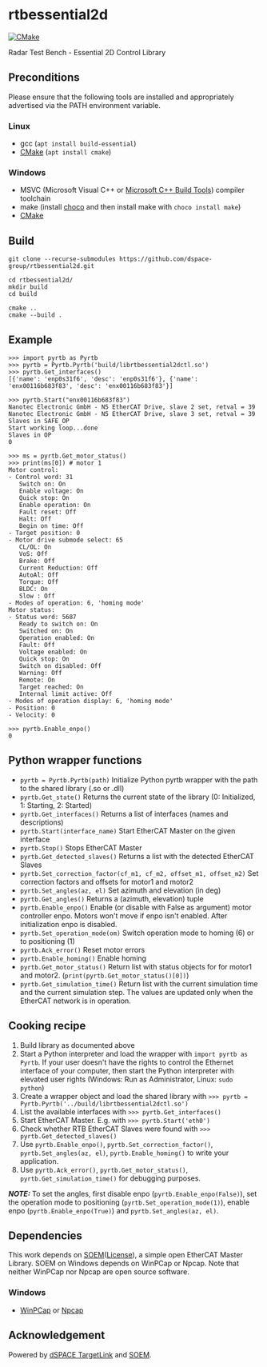 # rtbessential2d
[![CMake](https://github.com/dspace-group/rtbessential2d/actions/workflows/cmake.yml/badge.svg)](https://github.com/dspace-group/rtbessential2d/actions/workflows/cmake.yml)

Radar Test Bench - Essential 2D Control Library

## Preconditions

Please ensure that the following tools are installed and appropriately advertised via the PATH environment variable.

### Linux

- gcc (`apt install build-essential`)
- [CMake](https://cmake.org/) (`apt install cmake`)

### Windows

- MSVC (Microsoft Visual C++ or [Microsoft C++ Build Tools](https://visualstudio.microsoft.com/visual-cpp-build-tools/)) compiler toolchain
- make (install [choco](https://chocolatey.org/install) and then install make with `choco install make`)
- [CMake](https://cmake.org/)

## Build

```
git clone --recurse-submodules https://github.com/dspace-group/rtbessential2d.git

cd rtbessential2d/
mkdir build
cd build

cmake ..
cmake --build .
```

## Example
```
>>> import pyrtb as Pyrtb
>>> pyrtb = Pyrtb.Pyrtb('build/librtbessential2dctl.so')
>>> pyrtb.Get_interfaces()
[{'name': 'enp0s31f6', 'desc': 'enp0s31f6'}, {'name': 'enx00116b683f83', 'desc': 'enx00116b683f83'}]

>>> pyrtb.Start("enx00116b683f83")
Nanotec Electronic GmbH - N5 EtherCAT Drive, slave 2 set, retval = 39
Nanotec Electronic GmbH - N5 EtherCAT Drive, slave 3 set, retval = 39
Slaves in SAFE_OP
Start working loop...done
Slaves in OP
0

>>> ms = pyrtb.Get_motor_status()
>>> print(ms[0]) # motor 1
Motor control:
- Control word: 31
   Switch on: On
   Enable voltage: On
   Quick stop: On
   Enable operation: On
   Fault reset: Off
   Halt: Off
   Begin on time: Off
- Target position: 0
- Motor drive submode select: 65
   CL/OL: On
   VoS: Off
   Brake: Off
   Current Reduction: Off
   AutoAl: Off
   Torque: Off
   BLDC: On
   Slow : Off
- Modes of operation: 6, 'homing mode'
Motor status:
- Status word: 5687
   Ready to switch on: On
   Switched on: On
   Operation enabled: On
   Fault: Off
   Voltage enabled: On
   Quick stop: On
   Switch on disabled: Off
   Warning: Off
   Remote: On
   Target reached: On
   Internal limit active: Off
- Modes of operation display: 6, 'homing mode'
- Position: 0
- Velocity: 0

>>> pyrtb.Enable_enpo()
0
```

## Python wrapper functions
- `pyrtb = Pyrtb.Pyrtb(path)` Initialize Python pyrtb wrapper with the path to the shared library (.so or .dll)
- `pyrtb.Get_state()` Returns the current state of the library (0: Initialized, 1: Starting, 2: Started)
- `pyrtb.Get_interfaces()` Returns a list of interfaces (names and descriptions)
- `pyrtb.Start(interface_name)` Start EtherCAT Master on the given interface
- `pyrtb.Stop()` Stops EtherCAT Master
- `pyrtb.Get_detected_slaves()` Returns a list with the detected EtherCAT Slaves
- `pyrtb.Set_correction_factor(cf_m1, cf_m2, offset_m1, offset_m2)` Set correction factors and offsets for motor1 and motor2
- `pyrtb.Set_angles(az, el)` Set azimuth and elevation (in deg)
- `pyrtb.Get_angles()` Returns a (azimuth, elevation) tuple
- `pyrtb.Enable_enpo()` Enable (or disable with False as argument) motor controller enpo. Motors won't move if enpo isn't enabled. After initialization enpo is disabled.
- `pyrtb.Set_operation_mode(om)` Switch operation mode to homing (6) or to positioning (1)
- `pyrtb.Ack_error()` Reset motor errors
- `pyrtb.Enable_homing()` Enable homing
- `pyrtb.Get_motor_status()` Return list with status objects for for motor1 and motor2. (`print(pyrtb.Get_motor_status()[0])`)
- `pyrtb.Get_simulation_time()` Return list with the current simulation time and the current simulation step. The values are updated only when the EtherCAT network is in operation.

## Cooking recipe
1. Build library as documented above
2. Start a Python interpreter and load the wrapper with `import pyrtb as Pyrtb`. If your user doesn't have the rights to control the Ethernet interface of your computer, then start the Python interpreter with elevated user rights (Windows: Run as Administrator, Linux: `sudo python`)
3. Create a wrapper object and load the shared library with `>>> pyrtb = Pyrtb.Pyrtb('../build/librtbessential2dctl.so')`
4. List the available interfaces with `>>> pyrtb.Get_interfaces()`
5. Start EtherCAT Master. E.g. with `>>> pyrtb.Start('eth0')`
6. Check whether RTB EtherCAT Slaves were found with `>>> pyrtb.Get_detected_slaves()`
7. Use `pyrtb.Enable_enpo()`, `pyrtb.Set_correction_factor()`, `pyrtb.Set_angles(az, el)`, `pyrtb.Enable_homing()` to write your application.
8. Use `pyrtb.Ack_error()`, `pyrtb.Get_motor_status()`, `pyrtb.Get_simulation_time()` for debugging purposes.

**_NOTE:_**  To set the angles, first disable enpo (`pyrtb.Enable_enpo(False)`), set the operation mode to positioning (`pyrtb.Set_operation_mode(1)`), enable enpo (`pyrtb.Enable_enpo(True)`) and `pyrtb.Set_angles(az, el)`.

## Dependencies

This work depends on [SOEM](https://github.com/OpenEtherCATsociety/SOEM)([License](https://github.com/OpenEtherCATsociety/SOEM/blob/master/LICENSE)), a simple open EtherCAT Master Library. SOEM on Windows depends on WinPCap or Npcap. Note that neither WinPCap nor Npcap are open source software.

### Windows
- [WinPCap](https://www.winpcap.org/) or [Npcap](https://npcap.com/)

## Acknowledgement
Powered by [dSPACE TargetLink](https://www.dspace.com/en/pub/home/products/sw/pcgs/targetlink.cfm) and [SOEM](https://github.com/OpenEtherCATsociety/SOEM).
